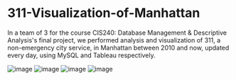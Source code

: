 # 311-Visualization-of-Manhattan

In a team of 3 for the course CIS240: Database Management & Descriptive Analysis's final project, we performed analysis and visualization of 311, a non-emergency city service, in Manhattan between 2010 and now, updated every day, using MySQL and Tableau respectively. 

![image](https://github.com/user-attachments/assets/b9796714-c388-4e4d-bfe0-93ff8598b424)
![image](https://github.com/user-attachments/assets/59fa606e-c77a-415c-99be-b170a5fe035a)
![image](https://github.com/user-attachments/assets/95cc3505-ec33-4cad-93f1-71d9bbc0abde)
![image](https://github.com/user-attachments/assets/be5e8fba-3172-4722-ba97-175105fa9736)




